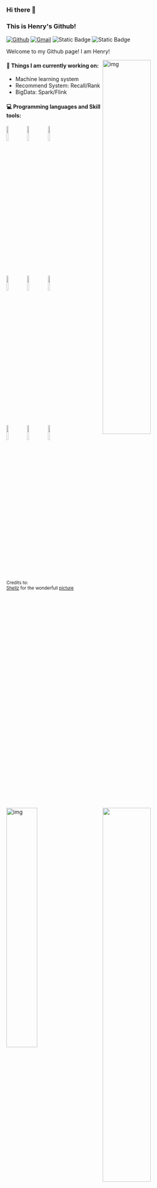 ### Hi there 👋
### This is Henry's Github!

[![Github](https://img.shields.io/badge/-Github-000?style=flat&logo=Github&logoColor=white)](https://github.com/HenryBao91)
[![Gmail](https://img.shields.io/badge/-Gmail-c14438?style=flat&logo=Gmail&logoColor=white)](mail:to)
<span > 
  <img alt="Static Badge" src="https://img.shields.io/badge/Visual_Studio_Code-007ACC?style=flat-square&logo=Visual-Studio-Code&logoColor=white"> 
  <img alt="Static Badge" src="https://img.shields.io/badge/Git-F05032?style=flat-square&logo=Git&logoColor=white">  
</span>

Welcome to my Github page! I am Henry!  

<img align="right" alt="img" src="https://cdnb.artstation.com/p/assets/images/images/003/965/097/4k/shellz-art-tomwillfixit-25.jpg?1478990906" width="50%" height="auto" />


#### 🌱 Things I am currently working on: 
- Machine learning system
- Recommend System: Recall/Rank
- BigData: Spark/Flink



#### :computer: Programming languages and Skill tools: 
<p>
<img width="50%" align="right" src="https://github-readme-stats.vercel.app/api?username=HenryBao91&show_icons=true&hide_border=true" />
	
<code><img width="10%" src="https://www.vectorlogo.zone/logos/python/python-ar21.svg"></code>
<code><img width="10%" src="https://www.vectorlogo.zone/logos/scala-lang/scala-lang-ar21.svg"></code>
<code><img width="10%" src="https://www.vectorlogo.zone/logos/golang/golang-ar21.svg"></code>
<br />
<code><img width="10%" src="https://www.vectorlogo.zone/logos/apache_spark/apache_spark-ar21.svg"></code>
<code><img width="10%" src="https://www.vectorlogo.zone/logos/apache_flink/apache_flink-ar21.svg"></code>
<code><img width="10%" src="https://www.vectorlogo.zone/logos/druidio/druidio-ar21.svg"></code>
<br />
<code><img width="10%" src="https://www.vectorlogo.zone/logos/jenkins/jenkins-ar21.svg"></code>
<code><img width="10%" src="https://www.vectorlogo.zone/logos/grafana/grafana-ar21.svg"></code>
<code><img width="10%" src="https://www.vectorlogo.zone/logos/prometheusio/prometheusio-ar21.svg"></code>
</p>


<sub>Credits to: <br/>[Shellz](https://www.artstation.com/shellz-art) for the wonderfull [picture](https://www.artstation.com/artwork/qbP9n)</sub>
<br />


<img align="left" alt="img" src="https://github-readme-stats.vercel.app/api/top-langs/?username=HenryBao91&theme=tokyonight" width="40%" height="auto" />
